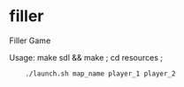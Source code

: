 # filler
Filler Game

Usage: 
		make sdl && make ; cd resources ;

		./launch.sh map_name player_1 player_2
